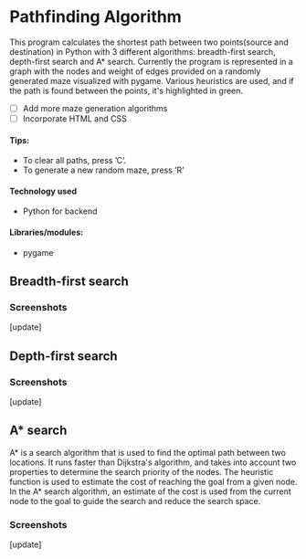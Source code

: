 # Pathfinding Algorithm

This program calculates the shortest path between two points(source and destination) in Python with 3 different algorithms: breadth-first search, depth-first search and A* search. Currently the program is represented in a graph with the nodes and weight of edges provided on a randomly generated maze visualized with pygame. Various heuristics are used, and if the path is found between the points, it's highlighted in green.

- [ ] Add more maze generation algorithms 
- [ ] Incorporate HTML and CSS

#### Tips:
* To clear all paths, press ’C’.
* To generate a new random maze, press ’R’

#### Technology used
* Python for backend

#### Libraries/modules:
* pygame

## Breadth-first search
### Screenshots
[update]

## Depth-first search 
### Screenshots
[update]

## A* search
A* is a search algorithm that is used to find the optimal path between two locations. It runs faster than Dijkstra's algorithm, and takes into account two properties to determine the search priority of the nodes.
The heuristic function is used to estimate the cost of reaching the goal from a given node. In the A* search algorithm, an estimate of the cost is used from the current node to the goal to guide the search and reduce the search space.
### Screenshots
[update]
